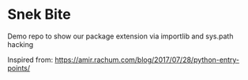 # Snek Bite

Demo repo to show our package extension via importlib and sys.path hacking

Inspired from: https://amir.rachum.com/blog/2017/07/28/python-entry-points/